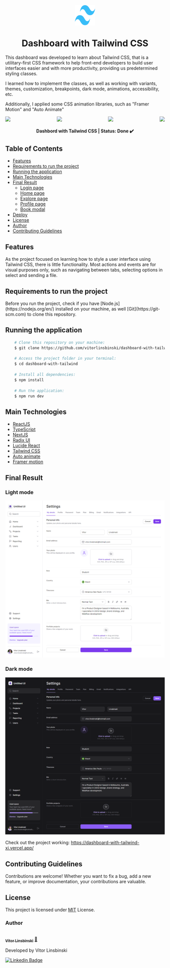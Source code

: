 <div align="center" style="width: 64px; height: 64px; display: flex; align-items: center; gap: 6px; margin: 0 auto;">
  <img src="/public/tailwind-logo.png"  style="width: 100%; height: 100%;" />
</div>

<h1 align = "center">Dashboard with Tailwind CSS</h1>
<p>This dashboard was developed to learn about Tailwind CSS, that is a utilitary-first CSS framework to help front-end developers to build user interfaces easier and with more productivity, providing us predetermined styling classes. </p>
<p>I learned how to implement the classes, as well as working with variants, themes, customization, breakpoints, dark mode, animations, accessibility, etc.</p>
<p>Additionally, I applied some CSS animation libraries, such as "Framer Motion" and "Auto Animate"</p>

<div align="center">
  <div style="display: flex; justify-content: space-between; align-items: center;">
    <img src="https://img.shields.io/static/v1?label=NextJS&message=v14.0.4&color=blue&style=plastic&logo="/>
    <img src="https://img.shields.io/static/v1?label=ReactJS&message=v18.0.0&color=blue&style=plastic&logo="/>
    <img src="https://img.shields.io/static/v1?label=TypeScript&message=v5.0.0&color=blue&style=plastic&logo="/>
    <img src="https://img.shields.io/static/v1?label=NodeJS&message=v20.11.0&color=blue&style=plastic&logo="/>
  </div>
</div>

<h4 align="center"> 
	Dashbord with Tailwind CSS | Status: Done ✔️
</h4>

## Table of Contents

- [Features](#features)
- [Requirements to run the project](#requirements-to-run-the-project)
- [Running the application](#running-the-application)
- [Main Technologies](#main-technologies)
- [Final Result](#final-result)
  - [Login page](#login-page)
  - [Home page](#home-page)
  - [Explore page](#explore-page)
  - [Profile page](#profile-page)
  - [Book modal](#book-modal)
- [Deploy](#deploy)
- [License](#license)
- [Author](#author)
- [Contributing Guidelines](#contributing-guidelines)

## Features

As the project focused on learning how to style a user interface using Tailwind CSS, there is little functionality. Most actions and events are for visual purposes only, such as navigating between tabs, selecting options in select and sending a file.

## Requirements to run the project

<p>Before you run the project, check if you have [Node.js](https://nodejs.org/en/) installed on your machine, as well [Git](https://git-scm.com) to clone this repository.</p>

## Running the application

```bash
    # Clone this repository on your machine:
    $ git clone https://github.com/vitorlinsbinski/dashboard-with-tailwind.git

    # Access the project folder in your terminal:
    $ cd dashboard-with-tailwind

    # Install all dependencies:
    $ npm install

    # Run the application:
    $ npm run dev
```

## Main Technologies

- [ReactJS](https://react.dev/)
- [TypeScript](https://www.typescriptlang.org/)
- [NextJS](https://nextjs.org/)
- [Radix UI](https://www.radix-ui.com/)
- [Lucide React](https://lucide.dev/guide/packages/lucide-react)
- [Tailwind CSS](https://tailwindcss.com/)
- [Auto animate](https://auto-animate.formkit.com/)
- [Framer motion](https://www.framer.com/motion/)

## Final Result

### Light mode

<img src="/public/screenshots/dashboard-light.png"/>

### Dark mode

<img src="/public/screenshots/dashboard-dark.png"/>

Check out the project working: https://dashboard-with-tailwind-xi.vercel.app/

## Contributing Guidelines

Contributions are welcome! Whether you want to fix a bug, add a new feature, or improve documentation, your contributions are valuable.

## License

This project is licensed under [MIT](https://choosealicense.com/licenses/mit/) License.

### Author

<a href="https://github.com/vitorlinsbinski">
 <img style="border-radius: 50%;" src="https://avatars.githubusercontent.com/u/69444717?v=4" width="100px;" alt=""/>
 <br />
 <sub><b>Vitor Linsbinski</b></sub></a> <a href="https://github.com/vitorlinsbinski" title="">🚀</a>

Developed by Vitor Linsbinski

[![Linkedin Badge](https://img.shields.io/badge/-Vitor-blue?style=flat-square&logo=Linkedin&logoColor=white&link=https://www.linkedin.com/in/vitorlinsbinski/)](https://www.linkedin.com/in/vitorlinsbinski/)

